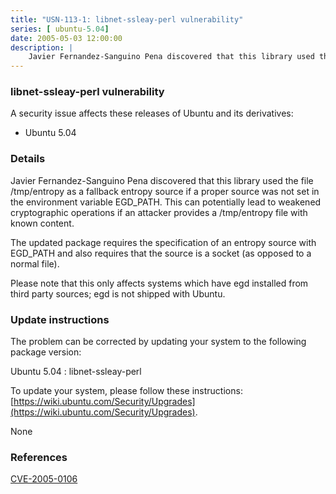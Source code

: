 ```yaml
---
title: "USN-113-1: libnet-ssleay-perl vulnerability"
series: [ ubuntu-5.04]
date: 2005-05-03 12:00:00
description: |
    Javier Fernandez-Sanguino Pena discovered that this library used the file /tmp/entropy as a fallback entropy source if a proper source was not set in the environment variable EGD_PATH. This can potentially lead to weakened cryptographic operations if an attacker provides a /tmp/entropy file with known content.
--- 
```

 
 


### libnet-ssleay-perl vulnerability

A security issue affects these releases of Ubuntu and its derivatives:

* Ubuntu 5.04

### Details

Javier Fernandez-Sanguino Pena discovered that this library used the file /tmp/entropy as a fallback entropy source if a proper source was not set in the environment variable EGD_PATH. This can potentially lead to weakened cryptographic operations if an attacker provides a /tmp/entropy file with known content.

The updated package requires the specification of an entropy source with EGD_PATH and also requires that the source is a socket (as opposed to a normal file).

Please note that this only affects systems which have egd installed from third party sources; egd is not shipped with Ubuntu.

### Update instructions

The problem can be corrected by updating your system to the following package version:

Ubuntu 5.04
 : libnet-ssleay-perl 

To update your system, please follow these instructions: [https://wiki.ubuntu.com/Security/Upgrades](https://wiki.ubuntu.com/Security/Upgrades).

None

### References

 
 [CVE-2005-0106](http://people.ubuntu.com/~ubuntu-security/cve/CVE-2005-0106)
 


